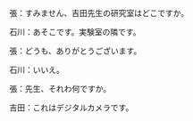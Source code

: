 張：すみません、吉田先生の研究室はどこですか。

石川：あそこです。実験室の隣です。

張：どうも、ありがとうございます。

石川：いいえ。



張：先生、それわ何ですか。

吉田：これはデジタルカメラです。

